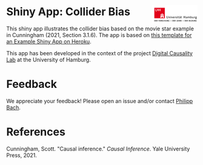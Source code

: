# Shiny App: Collider Bias <a href="https://digitalcausalitylab.github.io/"><img src="www/logo.png" align="right" width = "120" /></a>

This shiny app illustrates the collider bias based on the movie star example in Cunningham (2021, Section 3.1.6). The app is based on [this template for an Example Shiny App on Heroku](https://github.com/virtualstaticvoid/heroku-docker-r-shiny-app).

This app has been developed in the context of the project [Digital Causality Lab](https://digitalcausalitylab.github.io/) at the University of Hamburg.

# Feedback

We appreciate your feedback! Please open an issue and/or contact [Philipp Bach](https://github.com/PhilippBach). 

# References

Cunningham, Scott. "Causal inference." *Causal Inference*. Yale University Press, 2021.